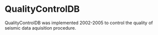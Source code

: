 # QualityControlDB
QualityControlDB was implemented 2002-2005
to control the quality of seismic data aquisition procedure.
